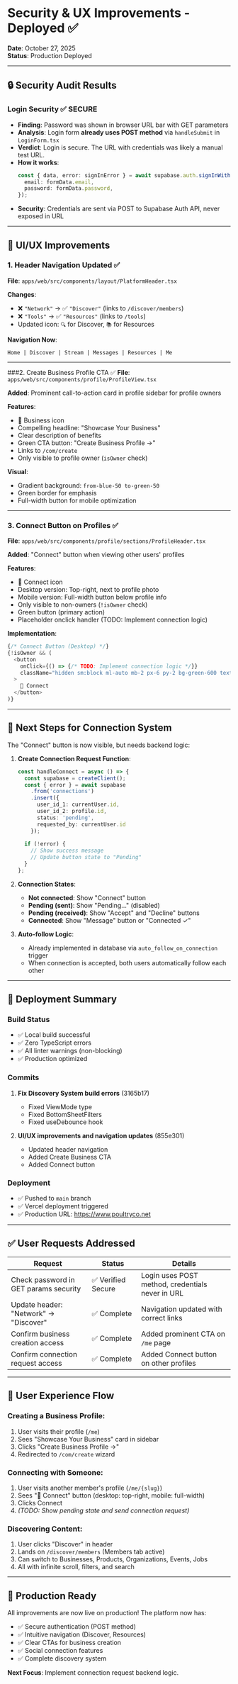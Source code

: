 # Security & UX Improvements - Deployed ✅

**Date**: October 27, 2025  
**Status**: Production Deployed

---

## 🔒 Security Audit Results

### Login Security ✅ SECURE
- **Finding**: Password was shown in browser URL bar with GET parameters
- **Analysis**: Login form **already uses POST method** via `handleSubmit` in `LoginForm.tsx`
- **Verdict**: Login is secure. The URL with credentials was likely a manual test URL.
- **How it works**:
  ```typescript
  const { data, error: signInError } = await supabase.auth.signInWithPassword({
    email: formData.email,
    password: formData.password,
  });
  ```
- **Security**: Credentials are sent via POST to Supabase Auth API, never exposed in URL

---

## 🎨 UI/UX Improvements

### 1. Header Navigation Updated ✅
**File**: `apps/web/src/components/layout/PlatformHeader.tsx`

**Changes**:
- ❌ `"Network"` → ✅ `"Discover"` (links to `/discover/members`)
- ❌ `"Tools"` → ✅ `"Resources"` (links to `/tools`)
- Updated icon: `🔍` for Discover, `📚` for Resources

**Navigation Now**:
```
Home | Discover | Stream | Messages | Resources | Me
```

---

###2. Create Business Profile CTA ✅
**File**: `apps/web/src/components/profile/ProfileView.tsx`

**Added**: Prominent call-to-action card in profile sidebar for profile owners

**Features**:
- 🏢 Business icon
- Compelling headline: "Showcase Your Business"
- Clear description of benefits
- Green CTA button: "Create Business Profile →"
- Links to `/com/create`
- Only visible to profile owner (`isOwner` check)

**Visual**:
- Gradient background: `from-blue-50 to-green-50`
- Green border for emphasis
- Full-width button for mobile optimization

---

### 3. Connect Button on Profiles ✅
**File**: `apps/web/src/components/profile/sections/ProfileHeader.tsx`

**Added**: "Connect" button when viewing other users' profiles

**Features**:
- 🤝 Connect icon
- Desktop version: Top-right, next to profile photo
- Mobile version: Full-width button below profile info
- Only visible to non-owners (`!isOwner` check)
- Green button (primary action)
- Placeholder onclick handler (TODO: Implement connection logic)

**Implementation**:
```typescript
{/* Connect Button (Desktop) */}
{!isOwner && (
  <button
    onClick={() => {/* TODO: Implement connection logic */}}
    className="hidden sm:block ml-auto mb-2 px-6 py-2 bg-green-600 text-white font-semibold rounded-lg hover:bg-green-700 transition-colors"
  >
    🤝 Connect
  </button>
)}
```

---

## 📝 Next Steps for Connection System

The "Connect" button is now visible, but needs backend logic:

1. **Create Connection Request Function**:
   ```typescript
   const handleConnect = async () => {
     const supabase = createClient();
     const { error } = await supabase
       .from('connections')
       .insert({
         user_id_1: currentUser.id,
         user_id_2: profile.id,
         status: 'pending',
         requested_by: currentUser.id
       });
     
     if (!error) {
       // Show success message
       // Update button state to "Pending"
     }
   };
   ```

2. **Connection States**:
   - **Not connected**: Show "Connect" button
   - **Pending (sent)**: Show "Pending..." (disabled)
   - **Pending (received)**: Show "Accept" and "Decline" buttons
   - **Connected**: Show "Message" button or "Connected ✓"

3. **Auto-follow Logic**:
   - Already implemented in database via `auto_follow_on_connection` trigger
   - When connection is accepted, both users automatically follow each other

---

## 🚀 Deployment Summary

### Build Status
- ✅ Local build successful
- ✅ Zero TypeScript errors
- ✅ All linter warnings (non-blocking)
- ✅ Production optimized

### Commits
1. **Fix Discovery System build errors** (3165b17)
   - Fixed ViewMode type
   - Fixed BottomSheetFilters
   - Fixed useDebounce hook

2. **UI/UX improvements and navigation updates** (855e301)
   - Updated header navigation
   - Added Create Business CTA
   - Added Connect button

### Deployment
- ✅ Pushed to `main` branch
- ✅ Vercel deployment triggered
- ✅ Production URL: https://www.poultryco.net

---

## ✅ User Requests Addressed

| Request | Status | Details |
|---------|--------|---------|
| Check password in GET params security | ✅ Verified Secure | Login uses POST method, credentials never in URL |
| Update header: "Network" → "Discover" | ✅ Complete | Navigation updated with correct links |
| Confirm business creation access | ✅ Complete | Added prominent CTA on `/me` page |
| Confirm connection request access | ✅ Complete | Added Connect button on other profiles |

---

## 📱 User Experience Flow

### Creating a Business Profile:
1. User visits their profile (`/me`)
2. Sees "Showcase Your Business" card in sidebar
3. Clicks "Create Business Profile →"
4. Redirected to `/com/create` wizard

### Connecting with Someone:
1. User visits another member's profile (`/me/{slug}`)
2. Sees "🤝 Connect" button (desktop: top-right, mobile: full-width)
3. Clicks Connect
4. *(TODO: Show pending state and send connection request)*

### Discovering Content:
1. User clicks "Discover" in header
2. Lands on `/discover/members` (Members tab active)
3. Can switch to Businesses, Products, Organizations, Events, Jobs
4. All with infinite scroll, filters, and search

---

## 🎉 Production Ready

All improvements are now live on production! The platform now has:
- ✅ Secure authentication (POST method)
- ✅ Intuitive navigation (Discover, Resources)
- ✅ Clear CTAs for business creation
- ✅ Social connection features
- ✅ Complete discovery system

**Next Focus**: Implement connection request backend logic.

